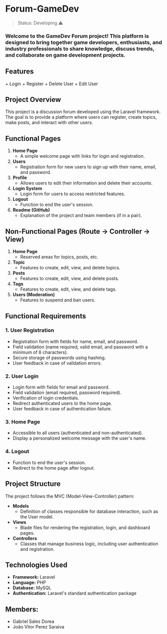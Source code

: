 <h1>Forum-GameDev</h1>

> Status: Developing ⚠️

<h3>Welcome to the GameDev Forum project! This platform is designed to bring together game developers, enthusiasts, and industry professionals to share knowledge, discuss trends, and collaborate on game development projects.</h3>

<h2>Features</h2>
+ Login
+ Register
+ Delete User
+ Edit User
<h2>Project Overview</h2>
    <p>This project is a discussion forum developed using the Laravel framework. The goal is to provide a platform where users can register, create topics, make posts, and interact with other users.</p>

<h2>Functional Pages</h2>
    <ol>
        <li><strong>Home Page</strong>
            <ul>
                <li>A simple welcome page with links for login and registration.</li>
            </ul>
        </li>
        <li><strong>Users</strong>
            <ul>
                <li>Registration form for new users to sign up with their name, email, and password.</li>
            </ul>
        </li>
        <li><strong>Profile</strong>
            <ul>
                <li>Allows users to edit their information and delete their accounts.</li>
            </ul>
        </li>
        <li><strong>Login System</strong>
            <ul>
                <li>Login form for users to access restricted features.</li>
            </ul>
        </li>
        <li><strong>Logout</strong>
            <ul>
                <li>Function to end the user's session.</li>
            </ul>
        </li>
        <li><strong>Readme (GitHub)</strong>
            <ul>
                <li>Explanation of the project and team members (if in a pair).</li>
            </ul>
        </li>
    </ol>

<h2>Non-Functional Pages (Route -> Controller -> View)</h2>
    <ol>
        <li><strong>Home Page</strong>
            <ul>
                <li>Reserved areas for topics, posts, etc.</li>
            </ul>
        </li>
        <li><strong>Topic</strong>
            <ul>
                <li>Features to create, edit, view, and delete topics.</li>
            </ul>
        </li>
        <li><strong>Posts</strong>
            <ul>
                <li>Features to create, edit, view, and delete posts.</li>
            </ul>
        </li>
        <li><strong>Tags</strong>
            <ul>
                <li>Features to create, edit, view, and delete tags.</li>
            </ul>
        </li>
        <li><strong>Users (Moderation)</strong>
            <ul>
                <li>Features to suspend and ban users.</li>
            </ul>
        </li>
    </ol>

<h2>Functional Requirements</h2>
    <h3>1. User Registration</h3>
    <ul>
        <li>Registration form with fields for name, email, and password.</li>
        <li>Field validation (name required, valid email, and password with a minimum of 8 characters).</li>
        <li>Secure storage of passwords using hashing.</li>
        <li>User feedback in case of validation errors.</li>
    </ul>

<h3>2. User Login</h3>
    <ul>
        <li>Login form with fields for email and password.</li>
        <li>Field validation (email required, password required).</li>
        <li>Verification of login credentials.</li>
        <li>Redirect authenticated users to the home page.</li>
        <li>User feedback in case of authentication failure.</li>
    </ul>

<h3>3. Home Page</h3>
    <ul>
        <li>Accessible to all users (authenticated and non-authenticated).</li>
        <li>Display a personalized welcome message with the user's name.</li>
    </ul>

<h3>4. Logout</h3>
    <ul>
        <li>Function to end the user's session.</li>
        <li>Redirect to the home page after logout.</li>
    </ul>

<h2>Project Structure</h2>
    <p>The project follows the MVC (Model-View-Controller) pattern:</p>
    <ul>
        <li><strong>Models</strong>
            <ul>
                <li>Definition of classes responsible for database interaction, such as the User model.</li>
            </ul>
        </li>
        <li><strong>Views</strong>
            <ul>
                <li>Blade files for rendering the registration, login, and dashboard pages.</li>
            </ul>
        </li>
        <li><strong>Controllers</strong>
            <ul>
                <li>Classes that manage business logic, including user authentication and registration.</li>
            </ul>
        </li>
    </ul>

<h2>Technologies Used</h2>
    <ul>
        <li><strong>Framework:</strong> Laravel</li>
        <li><strong>Language:</strong> PHP</li>
        <li><strong>Database:</strong> MySQL</li>
        <li><strong>Authentication:</strong> Laravel's standard authentication package</li>
    </ul>
<h2>Members:</h2>
<ul>
<li>Gabriel Sales Dorea</li>
<li>João Vitor Perez Saraiva</li> 
</ul>
